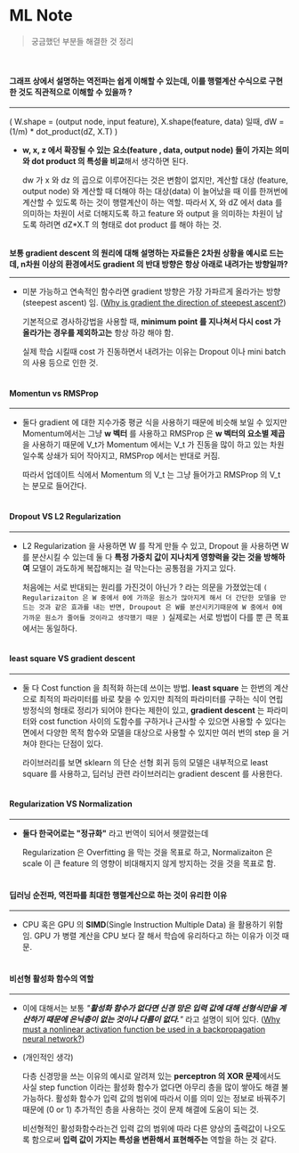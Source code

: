 # ML Note

> 궁금했던 부분들 해결한 것 정리

<br>
 

#### 그래프 상에서 설명하는 역전파는 쉽게 이해할 수 있는데, 이를 행렬계산 수식으로 구현한 것도 직관적으로 이해할 수 있을까 ?
----
  ( W.shape = (output node, input feature), X.shape(feature, data) 일때, dW = (1/m) * dot_product(dZ, X.T) )

  - **w, x, z 에서 확장될 수 있는 요소(feature , data, output node) 들이 가지는 의미와 dot product 의 특성을 비교**해서 생각하면 된다.

      dw 가 x 와 dz 의 곱으로 이루어진다는 것은 변함이 없지만, 계산할 대상 (feature, output node) 와 계산할 때 더해야 하는 대상(data) 이 늘어났을 때 이를 한꺼번에 계산할 수 있도록 하는 것이 행렬계산이 하는 역할. 따라서 X, 와 dZ 에서 data 를 의미하는 차원이 서로 더해지도록 하고 feature 와 output 을 의미하는 차원이 남도록 하려면 dZ*X.T 의 형태로 dot product 를 해야 하는 것.
<br><br>        

**보통 gradient descent 의 원리에 대해 설명하는 자료들은 2차원 상황을 예시로 드는데, n차원 이상의 환경에서도 gradient 의 반대 방향은 항상 아래로 내려가는 방향일까?**

---

- 미분 가능하고 연속적인 함수라면 gradient 방향은 가장 가파르게 올라가는 방향(steepest ascent) 임.  ([Why is gradient the direction of steepest ascent?](https://math.stackexchange.com/questions/223252/why-is-gradient-the-direction-of-steepest-ascent))
    
    기본적으로 경사하강법을 사용할 때, **minimum point 를 지나쳐서 다시 cost 가 올라가는 경우를 제외하고는** 항상 하강 해야 함.
    
    실제 학습 시킬때 cost 가 진동하면서 내려가는 이유는 Dropout 이나 mini batch 의 사용 등으로 인한 것.
<br><br>   

#### Momentun vs RMSProp

---

- 둘다 gradient 에 대한 지수가중 평균 식을 사용하기 때문에 비슷해 보일 수 있지만 Momentum에서는 그냥 **w 벡터** 를 사용하고 RMSProp 은 **w 벡터의 요소별 제곱** 을 사용하기 때문에  V_t가 Momentum 에서는 V_t 가 진동을 많이 하고 있는 차원일수록 상쇄가 되어 작아지고, RMSProp 에서는 반대로 커짐.
    
    따라서 업데이트 식에서 Momentum 의 V_t 는 그냥 들어가고 RMSProp 의 V_t 는 분모로 들어간다.
<br><br>    

#### Dropout VS L2 Regularization

---
- L2 Regularization 을 사용하면 W 를 작게 만들 수 있고, Dropout 을 사용하면 W를 분산시킬 수 있는데 둘 다  **특정 가중치 값이 지나치게 영향력을 갖는 것을 방해하여** 모델이 과도하게 복잡해지는 걸 막는다는 공통점을 가지고 있다.
    
    처음에는 서로 반대되는 원리를 가진것이 아닌가 ? 라는 의문을 가졌었는데 `( Regularizaiton 은 W 중에서 0에 가까운 원소가 많아지게 해서 더 간단한 모델을 만드는 것과 같은 효과를 내는 반면, Droupout 은 W를 분산시키기때문에 W 중에서 0에 가까운 원소가 줄어들 것이라고 생각했기 때문 )` 실제로는 서로 방법이 다를 뿐 큰 목표에서는 동일하다.
<br><br>   

#### least square VS gradient descent

---

- 둘 다 Cost function 을 최적화 하는데 쓰이는 방법. **least  square** 는 한번의 계산으로 최적의 파라미터를 바로 찾을 수 있지만 최적의 파라미터를 구하는 식이 연립 방정식의 형태로 정리가 되어야 한다는 제한이 있고, **gradient descent** 는 파라미터와 cost function 사이의 도함수를 구하거나 근사할 수 있으면 사용할 수 있다는 면에서 다양한 목적 함수와 모델을 대상으로 사용할 수 있지만 여러 번의 step 을 거쳐야 한다는 단점이 있다.
    
    라이브러리를 보면 sklearn 의 단순 선형 회귀 등의 모델은 내부적으로 least square 를 사용하고, 딥러닝 관련 라이브러리는 gradient descent 를 사용한다.
<br><br>

#### Regularization VS Normalization
----  
  - **둘다 한국어로는 "정규화"** 라고 번역이 되어서 헷깔렸는데

      Regularization 은 Overfitting 을 막는 것을 목표로 하고, Normalizaiton 은 scale 이 큰 feature 의 영향이 비대해지지 않게 방지하는 것을 것을 목표로 함.
<br><br>

#### 딥러닝 순전파, 역전파를 최대한 행렬계산으로 하는 것이 유리한 이유
----  
  - CPU 혹은 GPU 의 **SIMD**(Single Instruction Multiple Data) 을 활용하기 위함임. GPU 가 병렬 계산을 CPU 보다 잘 해서 학습에 유리하다고 하는 이유가 이것 때문.
<br><br>

#### 비선형 활성화 함수의 역할

---

- 이에 대해서는 보통 *"**활성화 함수가 없다면 신경 망은 입력 값에 대해 선형식만을 계산하기 때문에 은닉층이 없는 것이나 다름이 없다.**"* 라고 설명이 되어 있다. ([Why must a nonlinear activation function be used in a backpropagation neural network?](https://stackoverflow.com/questions/9782071/why-must-a-nonlinear-activation-function-be-used-in-a-backpropagation-neural-net))
- (개인적인 생각)
    
    다층 신경망을 쓰는 이유의 예시로 알려져 있는 **perceptron 의 XOR 문제**에서도 사실 step function 이라는 활성화 함수가 없다면 아무리 층을 많이 쌓아도 해결 불가능하다. 활성화 함수가 입력 값의 범위에 따라서 이를 의미 있는 정보로 바꿔주기 때문에 (0 or 1) 추가적인 층을 사용하는 것이 문제 해결에 도움이 되는 것.
    
    비선형적인 활성화함수라는건 입력 값의 범위에 따라 다른 양상의 출력값이 나오도록 함으로써  **입력 값이 가지는 특성을 변환해서 표현해주는** 역할을 하는 것 같다.
<br><br>   
